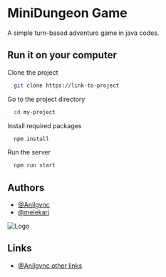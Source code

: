 
# MiniDungeon Game

A simple turn-based adventure game in java codes.


## Run it on your computer

Clone the project

```bash
  git clone https://link-to-project
```

Go to the project directory

```bash
  cd my-project
```

Install required packages

```bash
  npm install
```

Run the server

```bash
  npm run start
```

  
## Authors

- [@Anilgvnc](https://github.com/Anilgvnc)
- [@melekari](https://github.com/melekari)
  
![Logo](https://cdn.discordapp.com/attachments/827890118978830397/827890268212035594/LODforestlogo.jpg)

    
## Links
- [@Anilgvnc other links](https://linktr.ee/LordOFDead)
